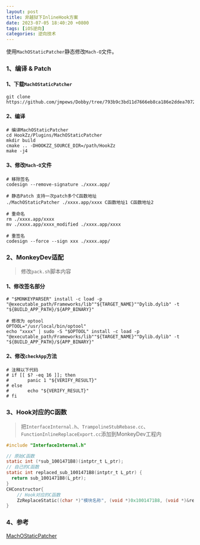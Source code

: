 ```yaml
---
layout: post
title: 非越狱下InlineHook方案
date: 2023-07-05 18:40:20 +0800
tags: [iOS逆向]
categories: 逆向技术
---
```


使用`MachOStaticPatcher`静态修改`Mach-O`文件。

### 1、编译 & Patch

#### 1、下载`MachOStaticPatcher`

```shell
git clone https://github.com/jmpews/Dobby/tree/793b9c3bd11d7666eb8ca186e2ddea7072f92f73/Plugins/MachOStaticPatcher
```

#### 2、编译

```shell
# 编译MachOStaticPatcher
cd HookZz/Plugins/MachOStaticPatcher
mkdir build
cmake .. -DHOOKZZ_SOURCE_DIR=/path/HookZz
make -j4
```

#### 3、修改`Mach-O`文件

```shell
# 移除签名
codesign --remove-signature ./xxxx.app/

# 静态Patch 支持一次patch多个C函数地址
./MachOStaticPatcher ./xxxx.app/xxxx C函数地址1 C函数地址2

# 重命名
rm ./xxxx.app/xxxx
mv ./xxxx.app/xxxx_modified ./xxxx.app/xxxx

# 重签名
codesign --force --sign xxx ./xxxx.app/
```



### 2、MonkeyDev适配

> 修改`pack.sh`脚本内容

#### 1、修改签名部分

```shell
# "$MONKEYPARSER" install -c load -p "@executable_path/Frameworks/lib""${TARGET_NAME}""Dylib.dylib" -t "${BUILD_APP_PATH}/${APP_BINARY}"

# 修改为 optool
OPTOOL="/usr/local/bin/optool"
echo "xxxx" | sudo -S "$OPTOOL" install -c load -p "@executable_path/Frameworks/lib""${TARGET_NAME}""Dylib.dylib" -t "${BUILD_APP_PATH}/${APP_BINARY}"
```

#### 2、修改`checkApp`方法

```shell
# 注释以下代码
# if [[ $? -eq 16 ]]; then
#   	panic 1 "${VERIFY_RESULT}"
# else
#   	echo "${VERIFY_RESULT}"
# fi
```



### 3、Hook对应的C函数

> 把`InterfaceInternal.h`、`TrampolineStubRebase.cc`、`FunctionInlineReplaceExport.cc`添加到MonkeyDev工程内

```objective-c
#include "InterfaceInternal.h"

// 原始C函数
static int (*sub_1001471B8)(intptr_t L_ptr);
// 自己的C函数
static int replaced_sub_1001471B8(intptr_t L_ptr) {
  return sub_1001471B8(L_ptr);
}
CHConstructor{
  	// Hook对应的C函数
    ZzReplaceStatic((char *)"模块名称", (void *)0x1001471B8, (void *)&replaced_sub_1001471B8, (void **)&sub_1001471B8);
}
```

### 4、参考

[MachOStaticPatcher](https://github.com/jmpews/Dobby/tree/793b9c3bd11d7666eb8ca186e2ddea7072f92f73/Plugins/MachOStaticPatcher)

